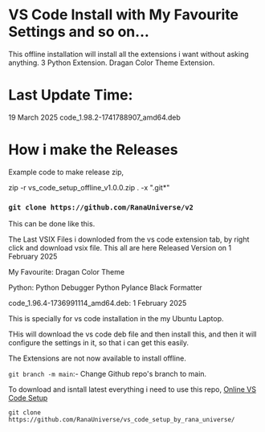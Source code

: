 # VS Code Install with My Favourite Settings and so on...

This offline installation will install all the extensions i want without asking anything. 3 Python Extension. Dragan Color Theme Extension.





# Last Update Time:

19 March 2025
code_1.98.2-1741788907_amd64.deb


# How i make the Releases

Example code to make release zip,

zip -r vs_code_setup_offline_v1.0.0.zip . -x ".git*"



### ```git clone https://github.com/RanaUniverse/v2```
This can be done like this.


The Last VSIX Files i downloded from the vs code extension tab, by right click and download vsix file.
This all are here Released Version on 1 February 2025

My Favourite:
    Dragan Color Theme

Python:
    Python Debugger
    Python
    Pylance
    Black Formatter


code_1.96.4-1736991114_amd64.deb: 1 February 2025

This is specially for vs code installation in the my Ubuntu Laptop.

THis will download the vs code deb file and then install this, and then it will configure the settings in it, so that i can get this easily.

The Extensions are not now available to install offline.

```git branch -m main```:- Change Github repo's branch to main.


To download and isntall latest everything i need to use this repo, [Online VS Code Setup](https://github.com/RanaUniverse/vs_code_setup_by_rana_universe/)

```git clone https://github.com/RanaUniverse/vs_code_setup_by_rana_universe/```
